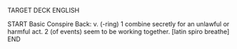 TARGET DECK
ENGLISH

START
Basic
Conspire
Back: v. (-ring) 1 combine secretly for an unlawful or harmful act. 2 (of events) seem to be working together. [latin spiro breathe]
END
